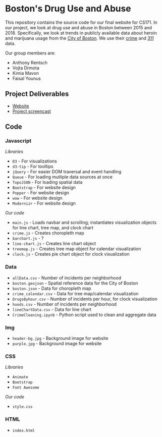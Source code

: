 # Boston's Drug Use and Abuse

This repository contains the source code for our final website for CS171. In our project, we look at drug use and abuse in Boston between 2015 and 2018. Specifically, we look at trends in publicly available data about heroin and marijuana usage from the [City of Boston](https://data.boston.gov/). We use their [crime](https://data.boston.gov/dataset/crime-incident-reports-august-2015-to-date-source-new-system) and [311](https://data.boston.gov/dataset/311-service-requests) data.

Our group members are:
* Anthony Rentsch
* Vojta Drmota
* Kimia Mavon
* Faisal Younus

## Project Deliverables

* [Website]()
* [Project screencast]()

## Code

### Javascript

*Libraries*
* `D3` - For visualizations
* `d3-tip` - For tooltips
* `jQuery` - For easier DOM traversal and event handling 
* `Queue` - For loading mutliple data sources at once
* `TopoJSON` - For loading spatial data
* `Bootstrap` - For website design
* `Popper` - For website design
* `wow` - For website design
* `Modernizr` - For website design

*Our code*
* `main.js` - Loads navbar and scrolling; instantiates visualization objects for line chart, tree map, and clock chart
* `crime.js` - Creates choropleth map
* `barchart.js` - ?
* `line-chart.js` - Creates line chart object
* `treemap.js` - Creates tree map object for calendar visualization
* `clock.js` - Creates pie chart object for clock visualization

### Data

* `allData.csv` - Number of incidents per neighborhood
* `boston.geojson` - Spatial reference data for the City of Boston
* `boston.json` - Data for choropleth map
* `crime_calendar.csv` - Data for tree map/calendar visualization
* `DrugsByhour.csv` - Number of incidents per hour, for clock visualization
* `hoods.csv` - Number of incidents per neighborhood
* `lineChartData.csv` - Data for line chart
* `CrimeCleaning.ipynb` - Python script used to clean and aggregate data

### Img

* `header-bg.jpg` - Background image for website
* `purple.jpg` - Background image for website

### CSS

*Libraries*
* `Animate`
* `Bootstrap`
* `Font Awesome`

*Our code*
* `style.css`


### HTML

* `index.html` 